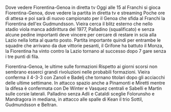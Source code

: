 Dove vedere Fiorentina-Genoa in diretta tv
Oggi alle 15 al Franchi si gioca Fiorentina-Genoa, dove vedere la partita in diretta tv e streaming
Poche ore di attesa e poi sarà di nuovo campionato per il Genoa che sfida al Franchi la Fiorentina dell'ex Gudmundsson. Vieira cerca il blitz esterno che nello stadio viola manca addirittura del 1977, Palladino (squalificato) e senza alcune pedine importanti deve vincere per cercare di restare in scia alla Lazio nella lotta al quarto posto. Partita importante quindi per entrambe le squadre che arrivano da due vittorie pesanti, il Grifone ha battuto il Monza, la Fiorentina ha vinto contro la Lazio tornano al successo dopo 7 gare senza i tre punti di fila. 

Fiorentina-Genoa, le ultime sulle formazioni
Rispetto ai giorni scorsi non sembrano esserci grandi rivoluzioni nelle probabili formazioni. Vieira conferma il 4-3-3 con Zanoli e Badelj che tornano titolari dopo gli acciacchi delle ultime settimane. In attacco spazio anche a Pinamonti e Miretti mentre la difesa è confermata con De Winter e Vasquez centrali e Sabelli e Martin sulle corsie laterali.
Palladino senza Adli e Cataldi sceglie Folorunsho e Mandragora in mediana, in attacco alle spalle di Kean il trio Sottil, Gudmundsson e Beltran.

